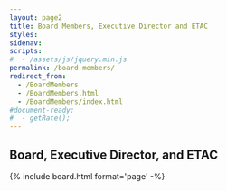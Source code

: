 ```yaml
---
layout: page2
title: Board Members, Executive Director and ETAC
styles:
sidenav:
scripts:
#  - /assets/js/jquery.min.js
permalink: /board-members/
redirect_from:
  - /BoardMembers
  - /BoardMembers.html
  - /BoardMembers/index.html
#document-ready:
#  - getRate();
---
```


## Board, Executive Director, and ETAC

{% include board.html format='page' -%}

<!-- CONTENT END -->
